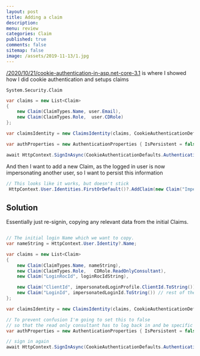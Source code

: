 ```yaml
---
layout: post
title: Adding a claim 
description: 
menu: review
categories: Claim 
published: true 
comments: false     
sitemap: false
image: /assets/2019-11-13/1.jpg
---
```


<!-- [![alt text](/assets/2020-10-12/db.jpg "Db from Caspar Camille Rubin on Unsplash")](https://unsplash.com/@casparrubin) -->

[/2020/10/21/cookie-authentication-in-asp.net-core-3.1](/2020/10/21/cookie-authentication-in-asp.net-core-3.1) is where I showed how I did cookie authentication and setups claims

`System.Security.Claim`

```cs
var claims = new List<Claim>
{
    new Claim(ClaimTypes.Name, user.Email),
    new Claim(ClaimTypes.Role,  user.CDRole)
};

var claimsIdentity = new ClaimsIdentity(claims, CookieAuthenticationDefaults.AuthenticationScheme);

var authProperties = new AuthenticationProperties { IsPersistent = false };

await HttpContext.SignInAsync(CookieAuthenticationDefaults.AuthenticationScheme, new ClaimsPrincipal(claimsIdentity), authProperties);

```

And then I want to add a new Claim, as the logged in user is now impersonating another user, so I want to persist this information

```cs
// This looks like it works, but doesn't stick
 HttpContext.User.Identities.FirstOrDefault()?.AddClaim(new Claim("ImpersonatedLoginId", impersonatedLoginId.ToString()));
```

## Solution

Essentially just re-signin, copying any relevant data from the initial Claims.

```cs

// The initial login Name which we want to copy. 
var nameString = HttpContext.User.Identity?.Name;

var claims = new List<Claim>
{
    new Claim(ClaimTypes.Name, nameString),
    new Claim(ClaimTypes.Role,   CDRole.ReadOnlyConsultant),
    new Claim("LoginRocId", loginRocIdString),

    new Claim("ClientId", impersonatedLoginProfile.ClientId.ToString()),
    new Claim("LoginId", impersonatedLoginId.ToString()) // rest of the app will think I am the impersonated loginId eg 109
};

var claimsIdentity = new ClaimsIdentity(claims, CookieAuthenticationDefaults.AuthenticationScheme);

// To prevent confusion I'm going to set this to false
// so that the read only consultant has to log back in and be specific on who they impersonate
var authProperties = new AuthenticationProperties { IsPersistent = false };

// sign in again
await HttpContext.SignInAsync(CookieAuthenticationDefaults.AuthenticationScheme, new ClaimsPrincipal(claimsIdentity), authProperties);
```